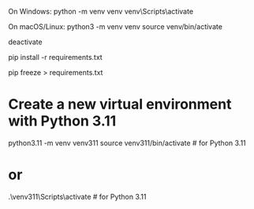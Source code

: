 

On Windows:
python -m venv venv
venv\Scripts\activate

On macOS/Linux:
python3 -m venv venv
source venv/bin/activate


deactivate




pip install -r requirements.txt


pip freeze > requirements.txt




# Create a new virtual environment with Python 3.11
   python3.11 -m venv venv311
   source venv311/bin/activate  # for Python 3.11
# or
   .\venv311\Scripts\activate  # for Python 3.11